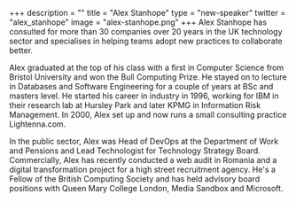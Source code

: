 +++
description = ""
title = "Alex Stanhope"
type = "new-speaker"
twitter = "alex_stanhope"
image = "alex-stanhope.png"
+++
Alex Stanhope has consulted for more than 30 companies over 20 years in the UK technology sector and specialises in helping teams adopt new practices to collaborate better.

Alex graduated at the top of his class with a first in Computer Science from Bristol University and won the Bull Computing Prize.  He stayed on to lecture in Databases and Software Engineering for a couple of years at BSc and masters level.  He started his career in industry in 1996, working for IBM in their research lab at Hursley Park and later KPMG in Information Risk Management.  In 2000, Alex set up and now runs a small consulting practice Lightenna.com.

In the public sector, Alex was Head of DevOps at the Department of Work and Pensions and Lead Technologist for Technology Strategy Board.  Commercially, Alex has recently conducted a web audit in Romania and a digital transformation project for a high street recruitment agency.  He's a Fellow of the British Computing Society and has held advisory board positions with Queen Mary College London, Media Sandbox and Microsoft.